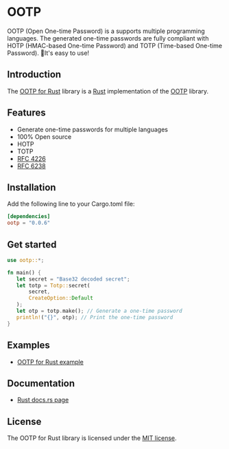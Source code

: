 # OOTP

OOTP (Open One-time Password) is a supports multiple programming languages. The generated one-time passwords are fully compliant with HOTP (HMAC-based One-time Password) and TOTP (Time-based One-time Password). 🚀It's easy to use!

## Introduction

The [OOTP for Rust](https://crates.io/crates/ootp) library is a [Rust](https://www.rust-lang.org/) implementation of the [OOTP](https://github.com/Odroe/ootp) library.

## Features

- Generate one-time passwords for multiple languages
- 100% Open source
- HOTP
- TOTP
- [RFC 4226](https://tools.ietf.org/html/rfc4226)
- [RFC 6238](https://tools.ietf.org/html/rfc6238)

## Installation

Add the following line to your Cargo.toml file:

```toml
[dependencies]
ootp = "0.0.6"
```

## Get started

```rust
use ootp::*;

fn main() {
   let secret = "Base32 decoded secret";
   let totp = Totp::secret(
       secret,
       CreateOption::Default
   );
   let otp = totp.make(); // Generate a one-time password
   println!("{}", otp); // Print the one-time password
}
```

## Examples

- [OOTP for Rust example](https://github.com/Odroe/ootp/tree/main/examples/rust-example)

## Documentation

- [Rust docs.rs page](https://docs.rs/ootp)

## License

The OOTP for Rust library is licensed under the [MIT license](https://github.com/Odroe/ootp/blob/main/LICENSE).
